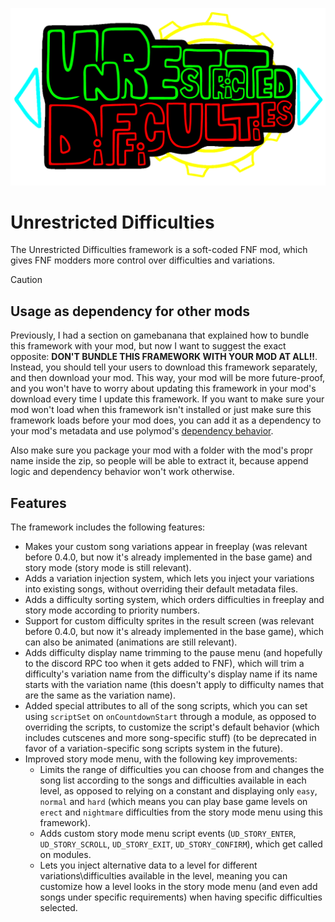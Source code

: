 ![UD-Logo](https://github.com/AppleHair/FNF-UnrestDiffs/blob/main/UD-Logo.gif)

# Unrestricted Difficulties

The Unrestricted Difficulties framework is a soft-coded FNF mod, which gives FNF modders more control over difficulties and variations.

> [!CAUTION]
> ## Usage as dependency for other mods
> Previously, I had a section on gamebanana that explained how to bundle this framework with your mod, but now I want to suggest the exact opposite: **DON'T BUNDLE THIS FRAMEWORK WITH YOUR MOD AT ALL!!**. Instead, you should tell your users to download this framework separately, and then download your mod. This way, your mod will be more future-proof, and you won't have to worry about updating this framework in your mod's download every time I update this framework. If you want to make sure your mod won't load when this framework isn't installed or just make sure this framework loads before your mod does, you can add it as a dependency to your mod's metadata and use polymod's [dependency behavior](https://polymod.io/docs/dependencies/).
> 
> Also make sure you package your mod with a folder with the mod's propr name inside the zip, so people will be able to extract it, because append logic and dependency behavior won't work otherwise.

## Features

The framework includes the following features:
- Makes your custom song variations appear in freeplay (was relevant before 0.4.0, but now it's already implemented in the base game) and story mode (story mode is still relevant).
- Adds a variation injection system, which lets you inject your variations into existing songs, without overriding their default metadata files.
- Adds a difficulty sorting system, which orders difficulties in freeplay and story mode according to priority numbers.
- Support for custom difficulty sprites in the result screen (was relevant before 0.4.0, but now it's already implemented in the base game), which can also be animated (animations are still relevant).
- Adds difficulty display name trimming to the pause menu (and hopefully to the discord RPC too when it gets added to FNF), which will trim a difficulty's variation name from the difficulty's display name if its name starts with the variation name (this doesn't apply to difficulty names that are the same as the variation name).
- Added special attributes to all of the song scripts, which you can set using `scriptSet` on `onCountdownStart` through a module, as opposed to overriding the scripts, to customize the script's default behavior (which includes cutscenes and more song-specific stuff) (to be deprecated in favor of a variation-specific song scripts system in the future).
- Improved story mode menu, with the following key improvements:
  - Limits the range of difficulties you can choose from and changes the song list according to the songs and difficulties available in each level, as opposed to relying on a constant and displaying only `easy`, `normal` and `hard` (which means you can play base game levels on `erect` and `nightmare` difficulties from the story mode menu using this framework).
  - Adds custom story mode menu script events (`UD_STORY_ENTER`, `UD_STORY_SCROLL`, `UD_STORY_EXIT`, `UD_STORY_CONFIRM`), which get called on modules.
  - Lets you inject alternative data to a level for different variations\difficulties available in the level, meaning you can customize how a level looks in the story mode menu (and even add songs under specific requirements) when having specific difficulties selected.